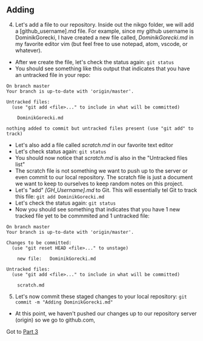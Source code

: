 ## Adding 
4. Let's add a file to our repository. Inside out the nikgo folder, we will add a [github_username].md file. For example, since my github username is DominikGorecki, I have created a new file called, *DominikGorecki.md* in my favorite editor vim (but feel free to use notepad, atom, vscode, or whatever). 
- After we create the file, let's check the status again: ```git status```
- You should see something like this output that indicates that you have an untracked file in your repo:
```
On branch master
Your branch is up-to-date with 'origin/master'.

Untracked files:
  (use "git add <file>..." to include in what will be committed)

	DominikGorecki.md

nothing added to commit but untracked files present (use "git add" to track)
```
- Let's also add a file called *scratch.md* in our favorite text editor
- Let's check status again: ```git status```
- You should now notice that *scratch.md* is also in the "Untracked files list"
- The scratch file is not something we want to push up to the server or even commit to our local repository. The scratch file is just a document we want to keep to ourselves to keep random notes on this project. 
- Let's "add" *[GH_Username].md* to Git. This will essentially tel Git to track this file: ```git add DominikGorecki.md```
- Let's check the status again: ```git status```
- Now you should see something that indicates that you have 1 new tracked file yet to be commmited and 1 untracked file:
```
On branch master
Your branch is up-to-date with 'origin/master'.

Changes to be committed:
  (use "git reset HEAD <file>..." to unstage)

	new file:   DominikGorecki.md

Untracked files:
  (use "git add <file>..." to include in what will be committed)

	scratch.md
  ```

5. Let's now commit these staged changes to your local repository: ```git commit -m "Adding DominikGorecki.md"``` 
- At this point, we haven't pushed our changes up to our repository server (origin) so we go to github.com, 

Got to [Part 3](part3.md)